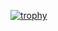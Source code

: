 [![trophy](https://github-profile-trophy.vercel.app/?username=tatsushige-ishikawa&theme=onedark)](https://github.com/ryo-ma/github-profile-trophy)

<!--
**tatsushige-ishikawa/tatsushige-ishikawa** is a ✨ _special_ ✨ repository because its `README.md` (this file) appears on your GitHub profile.

Here are some ideas to get you started:

- 🔭 I’m currently working on ...
- 🌱 I’m currently learning ...
- 👯 I’m looking to collaborate on ...
- 🤔 I’m looking for help with ...
- 💬 Ask me about ...
- 📫 How to reach me: ...
- 😄 Pronouns: ...
- ⚡ Fun fact: ...
-->

